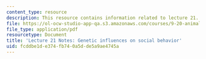 ```yaml
---
content_type: resource
description: This resource contains information related to lecture 21.
file: https://ol-ocw-studio-app-qa.s3.amazonaws.com/courses/9-20-animal-behavior-fall-2013/fcddbe1de374fb740a5dde5a9ae4745a_MIT9_20F13_Lec21.pdf
file_type: application/pdf
resourcetype: Document
title: 'Lecture 21 Notes: Genetic influences on social behavior'
uid: fcddbe1d-e374-fb74-0a5d-de5a9ae4745a
---
```

